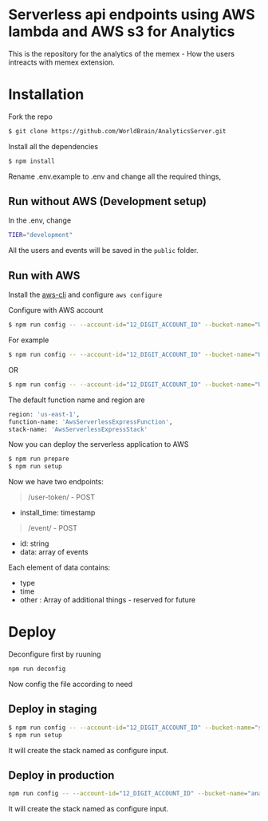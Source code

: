# Serverless api endpoints using AWS lambda and AWS s3 for Analytics

This is the repository for the analytics of the memex - How the users intreacts with memex extension.

# Installation
Fork the repo
```sh
$ git clone https://github.com/WorldBrain/AnalyticsServer.git
```

Install all the dependencies
```sh
$ npm install
```

Rename .env.example to .env and change all the required things,

## Run without AWS (Development setup)
In the .env, change 
```sh
TIER="development"
```
All the users and events will be saved in the `public` folder.

## Run with AWS

Install the [aws-cli](https://docs.aws.amazon.com/cli/latest/userguide/installing.html) and configure `aws configure`

Configure with AWS account
```sh
$ npm run config -- --account-id="12_DIGIT_ACCOUNT_ID" --bucket-name="UNIQUE_BUCKET_NAME" --function-name="LAMBDA_FUNCTION_NAME" --region="REGION" --stage="YOUR_STAGE_NAME" --stack-name="YOUR_AWS_STACK_NAME"
```

For example
```sh
$ npm run config -- --account-id="12_DIGIT_ACCOUNT_ID" --bucket-name="UNIQUE_BUCKET_NAME" --function-name="LAMBDA_FUNCTION_NAME" --stage="staging" --stack-name="YOUR_AWS_STACK_NAME"
```
OR
```sh
$ npm run config -- --account-id="12_DIGIT_ACCOUNT_ID" --bucket-name="UNIQUE_BUCKET_NAME" --function-name="LAMBDA_FUNCTION_NAME" --stage="production" --stack-name="YOUR_AWS_STACK_NAME"
```

The default function name and region are
```sh
region: 'us-east-1',
function-name: 'AwsServerlessExpressFunction',
stack-name: 'AwsServerlessExpressStack'
```

Now you can deploy the serverless application to AWS

```sh
$ npm run prepare
$ npm run setup
```

Now we have two endpoints:
> /user-token/ - POST
- install_time: timestamp

> /event/ - POST
  - id: string
  - data: array of events

Each element of data contains:
  - type
  - time
  - other : Array of additional things - reserved for future

# Deploy
Deconfigure first by ruuning
```sh
npm run deconfig
```

Now config the file according to need

## Deploy in staging
```sh
$ npm run config -- --account-id="12_DIGIT_ACCOUNT_ID" --bucket-name="staging.analytics.worldbrain.io" --function-name="stagingAWSAnalytics" --stage="staging" --stack-name="StagingStack"
$ npm run setup
```

It will create the stack named as configure input.

## Deploy in production
```sh
npm run config -- --account-id="12_DIGIT_ACCOUNT_ID" --bucket-name="analytics.worldbrain.io" --function-name="AWSAnalytics" --stage="production" --stack-name="ProductionStack"
```

It will create the stack named as configure input.